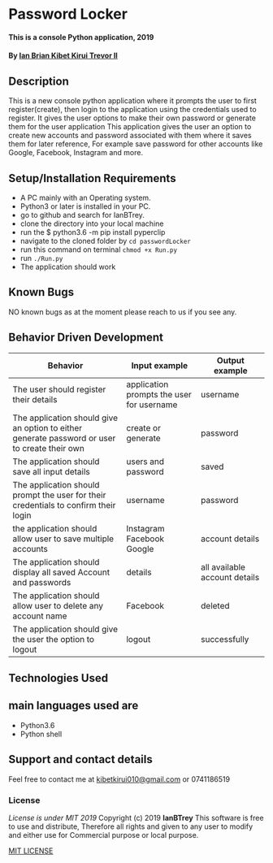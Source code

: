 # Password Locker
#### This is a console Python application, 2019
#### By **[Ian Brian Kibet Kirui Trevor II](https://github.com/IanBTrey)**
## Description
This is a new console python application where it prompts the user to first register(create), then login to the application using the credentials used to register. It gives the user options to make their own password or generate them for the user application
This application gives the user an option to create new accounts and password associated with them where it saves them for later reference, For example save password for other accounts like Google, Facebook, Instagram and more.
## Setup/Installation Requirements
* A PC mainly with an Operating system.
* Python3 or later is installed in your PC.
* go to github and search for IanBTrey.
* clone the directory into your local machine
* run the $ python3.6 -m pip install pyperclip
* navigate to the cloned folder by `cd passwordLocker`
* run this command on terminal `chmod +x Run.py`
* run `./Run.py`
* The application should work
## Known Bugs
NO known bugs as at the moment please reach to us if you see any.
## Behavior Driven Development

| __Behavior__  | __Input example__ | __Output example__ |
| ------------- | ----------------- | ------------------ |
| The user should register their details  | application prompts the user for username   | username |
| The application should give an option to either generate password or user to create their own  | create or generate  | password |
| The application should save all input details | users and password | saved |
| The application should prompt the user for their credentials to confirm their login | username|password | access granted |
| the application should allow user to save multiple accounts | Instagram Facebook Google | account details |
| The application should display all saved Account and passwords   | details | all available account details |
| The application should allow user to delete any account name | Facebook | deleted |
| The application should give the user the option to logout | logout | successfully |

## Technologies Used
## main languages used are
* Python3.6
* Python shell
## Support and contact details
Feel free to contact me at kibetkirui010@gmail.com or 0741186519
### License
*License is under MIT 2019*
Copyright (c) 2019 **IanBTrey**
This software is free to use and distribute, Therefore all rights and given to any user to modify and either use for Commercial purpose or local purpose.

[MIT LICENSE](./LICENSE)
